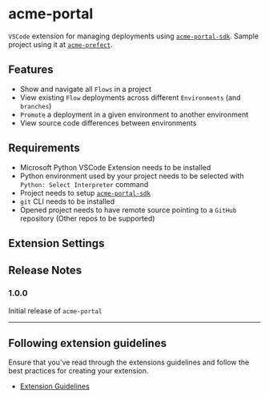 # acme-portal

`VSCode` extension for managing deployments using [`acme-portal-sdk`](https://github.com/blackwhitehere/acme-portal-sdk). Sample project using it at [`acme-prefect`](https://github.com/blackwhitehere/acme-prefect). 

## Features

* Show and navigate all `Flows` in a project
* View existing `Flow` deployments across different `Environments` (and `branches`)
* `Promote` a deployment in a given environment to another environment
* View source code differences between environments

## Requirements

* Microsoft Python VSCode Extension needs to be installed
* Python environment used by your project needs to be selected with `Python: Select Interpreter` command
* Project needs to setup [`acme-portal-sdk`](https://blackwhitehere.github.io/acme-portal-sdk)
* `git` CLI needs to be installed
* Opened project needs to have remote source pointing to a `GitHub` repository (Other repos to be supported)

## Extension Settings

## Release Notes

### 1.0.0

Initial release of `acme-portal`

---

## Following extension guidelines

Ensure that you've read through the extensions guidelines and follow the best practices for creating your extension.

* [Extension Guidelines](https://code.visualstudio.com/api/references/extension-guidelines)